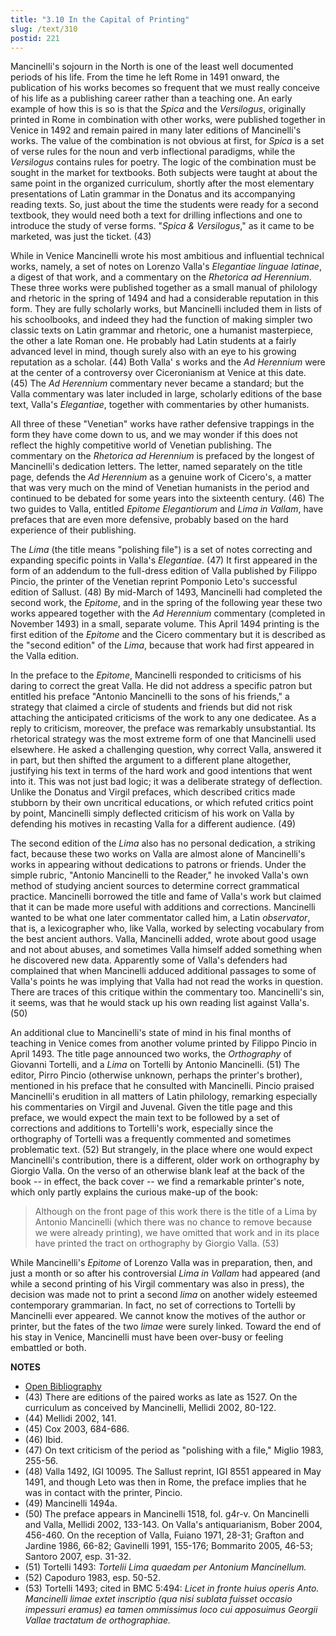 ```yaml
---
title: "3.10 In the Capital of Printing"
slug: /text/310
postid: 221
---
```

Mancinelli's sojourn in the North is one of the least well documented periods of his life. From the time he left Rome in 1491 onward, the publication of his works becomes so frequent that we must really conceive of his life as a publishing career rather than a teaching one. An early example of how this is so is that the *Spica* and the *Versilogus*, originally printed in Rome in combination with other works, were published together in Venice in 1492 and remain paired in many later editions of Mancinelli's works. The value of the combination is not obvious at first, for *Spica* is a set of verse rules for the noun and verb inflectional paradigms, while the *Versilogus* contains rules for poetry. The logic of the combination must be sought in the market for textbooks. Both subjects were taught at about the same point in the organized curriculum, shortly after the most elementary presentations of Latin grammar in the Donatus and its accompanying reading texts. So, just about the time the students were ready for a second textbook, they would need both a text for drilling inflections and one to introduce the study of verse forms. "*Spica &amp; Versilogus*," as it came to be marketed, was just the ticket. (43)

While in Venice Mancinelli wrote his most ambitious and influential technical works, namely, a set of notes on Lorenzo Valla's *Elegantiae linguae latinae*, a digest of that work, and a commentary on the *Rhetorica ad Herennium*. These three works were published together as a small manual of philology and rhetoric in the spring of 1494 and had a considerable reputation in this form. They are fully scholarly works, but Mancinelli included them in lists of his schoolbooks, and indeed they had the function of making simpler two classic texts on Latin grammar and rhetoric, one a humanist masterpiece, the other a late Roman one. He probably had Latin students at a fairly advanced level in mind, though surely also with an eye to his growing reputation as a scholar. (44) Both Valla' s works and the *Ad Herennium* were at the center of a controversy over Ciceronianism at Venice at this date. (45) The *Ad Herennium* commentary never became a standard; but the Valla commentary was later included in large, scholarly editions of the base text, Valla's *Elegantiae*, together with commentaries by other humanists.

All three of these "Venetian" works have rather defensive trappings in the form they have come down to us, and we may wonder if this does not reflect the highly competitive world of Venetian publishing. The commentary on the *Rhetorica ad Herennium* is prefaced by the longest of Mancinelli's dedication letters. The letter, named separately on the title page, defends the *Ad Herennium* as a genuine work of Cicero's, a matter that was very much on the mind of Venetian humanists in the period and continued to be debated for some years into the sixteenth century. (46) The two guides to Valla, entitled *Epitome Elegantiorum* and *Lima in Vallam*, have prefaces that are even more defensive, probably based on the hard experience of their publishing.

The *Lima* (the title means "polishing file") is a set of notes correcting and expanding specific points in Valla's *Elegantiae*. (47) It first appeared in the form of an addendum to the full-dress edition of Valla published by Filippo Pincio, the printer of the Venetian reprint Pomponio Leto's successful edition of Sallust. (48) By mid-March of 1493, Mancinelli had completed the second work, the *Epitome*, and in the spring of the following year these two works appeared together with the *Ad Herennium* commentary (completed in November 1493) in a small, separate volume. This April 1494 printing is the first edition of the *Epitome* and the Cicero commentary but it is described as the "second edition" of the *Lima*, because that work had first appeared in the Valla edition.

In the preface to the *Epitome*, Mancinelli responded to criticisms of his daring to correct the great Valla. He did not address a specific patron but entitled his preface "Antonio Mancinelli to the sons of his friends," a strategy that claimed a circle of students and friends but did not risk attaching the anticipated criticisms of the work to any one dedicatee. As a reply to criticism, moreover, the preface was remarkably unsubstantial. Its rhetorical strategy was the most extreme form of one that Mancinelli used elsewhere. He asked a challenging question, why correct Valla, answered it in part, but then shifted the argument to a different plane altogether, justifying his text in terms of the hard work and good intentions that went into it. This was not just bad logic; it was a deliberate strategy of deflection. Unlike the Donatus and Virgil prefaces, which described critics made stubborn by their own uncritical educations, or which refuted critics point by point, Mancinelli simply deflected criticism of his work on Valla by defending his motives in recasting Valla for a different audience. (49)

The second edition of the *Lima* also has no personal dedication, a striking fact, because these two works on Valla are almost alone of Mancinelli's works in appearing without dedications to patrons or friends. Under the simple rubric, "Antonio Mancinelli to the Reader," he invoked Valla's own method of studying ancient sources to determine correct grammatical practice. Mancinelli borrowed the title and fame of Valla's work but claimed that it can be made more useful with additions and corrections. Mancinelli wanted to be what one later commentator called him, a Latin *observator*, that is, a lexicographer who, like Valla, worked by selecting vocabulary from the best ancient authors. Valla, Mancinelli added, wrote about good usage and not about abuses, and sometimes Valla himself added something when he discovered new data. Apparently some of Valla's defenders had complained that when Mancinelli adduced additional passages to some of Valla's points he was implying that Valla had not read the works in question. There are traces of this critique within the commentary too. Mancinelli's sin, it seems, was that he would stack up his own reading list against Valla's. (50)

An additional clue to Mancinelli's state of mind in his final months of teaching in Venice comes from another volume printed by Filippo Pincio in April 1493. The title page announced two works, the *Orthography* of Giovanni Tortelli, and a *Lima* on Tortelli by Antonio Mancinelli. (51) The editor, Pirro Pincio (otherwise unknown, perhaps the printer's brother), mentioned in his preface that he consulted with Mancinelli. Pincio praised Mancinelli's erudition in all matters of Latin philology, remarking especially his commentaries on Virgil and Juvenal. Given the title page and this preface, we would expect the main text to be followed by a set of corrections and additions to Tortelli's work, especially since the orthography of Tortelli was a frequently commented and sometimes problematic text. (52) But strangely, in the place where one would expect Mancinelli's contribution, there is a different, older work on orthography by Giorgio Valla. On the verso of an otherwise blank leaf at the back of the book -- in effect, the back cover -- we find a remarkable printer's note, which only partly explains the curious make-up of the book:

> Although on the front page of this work there is the title of a Lima by Antonio Mancinelli (which there was no chance to remove because we were already printing), we have omitted that work and in its place have printed the tract on orthography by Giorgio Valla. (53)

While Mancinelli's *Epitome* of Lorenzo Valla was in preparation, then, and just a month or so after his controversial *Lima in Vallam* had appeared (and while a second printing of his Virgil commentary was also in press), the decision was made not to print a second *lima* on another widely esteemed contemporary grammarian. In fact, no set of corrections to Tortelli by Mancinelli ever appeared. We cannot know the motives of the author or printer, but the fates of the two *limae* were surely linked. Toward the end of his stay in Venice, Mancinelli must have been over-busy or feeling embattled or both.

**NOTES**
* [Open Bibliography](/bibliography.pdf)
* (43) There are editions of the paired works as late as 1527. On the curriculum as conceived by Mancinelli, Mellidi 2002, 80-122.
* (44) Mellidi 2002, 141.
* (45) Cox 2003, 684-686.
* (46) Ibid.
* (47) On text criticism of the period as "polishing with a file," Miglio 1983, 255-56.
* (48) Valla 1492, IGI 10095. The Sallust reprint, IGI 8551 appeared in May 1491, and though Leto was then in Rome, the preface implies that he was in contact with the printer, Pincio.
* (49) Mancinelli 1494a.
* (50) The preface appears in Mancinelli 1518, fol. g4r-v. On Mancinelli and Valla, Mellidi 2002, 133-143. On Valla's antiquarianism, Bober 2004, 456-460. On the reception of Valla, Fuiano 1971, 28-31; Grafton and Jardine 1986, 66-82; Gavinelli 1991, 155-176; Bommarito 2005, 46-53; Santoro 2007, esp. 31-32.
* (51) Tortelli 1493: *Tortelii Lima quaedam per Antonium Mancinellum.*
* (52) Capoduro 1983, esp. 50-52.
* (53) Tortelli 1493; cited in BMC 5:494: *Licet in fronte huius operis Anto. Mancinelli limae extet inscriptio (qua nisi sublata fuisset occasio impessuri eramus) ea tamen ommissimus loco cui apposuimus Georgii Vallae tractatum de orthographiae.*
